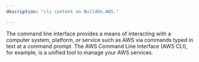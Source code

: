 ```yaml
---
description: "cli content on BuildOn.AWS."

---
```

The command line interface provides a means of interacting with a computer system, platform, or service such as AWS via commands typed in text at a command prompt.  The AWS Command Line Interface (AWS CLI), for example, is a unified tool to manage your AWS services.
